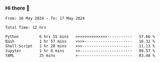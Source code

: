 ### Hi there 👋

<!--
**ututono/ututono** is a ✨ _special_ ✨ repository because its `README.md` (this file) appears on your GitHub profile.

Here are some ideas to get you started:

- 🔭 I’m currently working on ...
- 🌱 I’m currently learning ...
- 👯 I’m looking to collaborate on ...
- 🤔 I’m looking for help with ...
- 💬 Ask me about ...
- 📫 How to reach me: ...
- 😄 Pronouns: ...
- ⚡ Fun fact: ...
-->



<!--START_SECTION:waka-->

```txt
From: 10 May 2024 - To: 17 May 2024

Total Time: 12 hrs

Python         6 hrs 55 mins   >>>>>>>>>>>>>>-----------   57.66 %
Bash           1 hr 57 mins    >>>>---------------------   16.32 %
Shell Script   1 hr 20 mins    >>>----------------------   11.13 %
Jupyter        1 hr 8 mins     >>-----------------------   09.57 %
YAML           25 mins         >------------------------   03.48 %
```

<!--END_SECTION:waka-->
